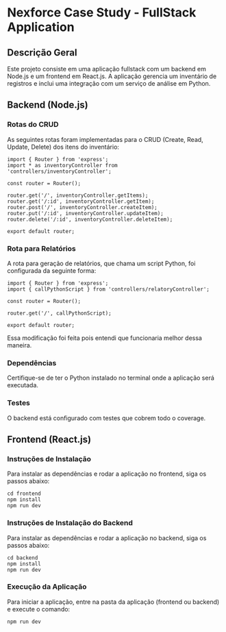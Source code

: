 # Nexforce Case Study - FullStack Application
## Descrição Geral

Este projeto consiste em uma aplicação fullstack com um backend em Node.js e um frontend em React.js. A aplicação gerencia um inventário de registros e inclui uma integração com um serviço de análise em Python.

## Backend (Node.js)
### Rotas do CRUD

As seguintes rotas foram implementadas para o CRUD (Create, Read, Update, Delete) dos itens do inventário:

    import { Router } from 'express';
    import * as inventoryController from 'controllers/inventoryController';

    const router = Router();

    router.get('/', inventoryController.getItems);
    router.get('/:id', inventoryController.getItem);
    router.post('/', inventoryController.createItem);
    router.put('/:id', inventoryController.updateItem);
    router.delete('/:id', inventoryController.deleteItem);

    export default router;

### Rota para Relatórios

A rota para geração de relatórios, que chama um script Python, foi configurada da seguinte forma:

    import { Router } from 'express';
    import { callPythonScript } from 'controllers/relatoryController';

    const router = Router();

    router.get('/', callPythonScript);

    export default router;

Essa modificação foi feita pois entendi que funcionaria melhor dessa maneira.

### Dependências

Certifique-se de ter o Python instalado no terminal onde a aplicação será executada.

### Testes

O backend está configurado com testes que cobrem todo o coverage.

## Frontend (React.js)

### Instruções de Instalação

Para instalar as dependências e rodar a aplicação no frontend, siga os passos abaixo:

    cd frontend
    npm install
    npm run dev

### Instruções de Instalação do Backend

Para instalar as dependências e rodar a aplicação no backend, siga os passos abaixo:


    cd backend
    npm install
    npm run dev

### Execução da Aplicação

Para iniciar a aplicação, entre na pasta da aplicação (frontend ou backend) e execute o comando:


    npm run dev
